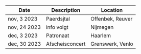 <!-- Table -->
<div class="table-wrapper">
	<table>
		<thead>
			<tr>
				<th>Date</th>
				<th>Description</th>
				<th>Location</th>
			</tr>
		</thead>
		<tbody>
			</tr>
			<tr>
				<td>nov, 3 2023</td>
				<td>Paerdsjtal</td>
				<td>Offenbek, Reuver</td>
			</tr>
			<tr>
				<td>nov, 24 2023</td>
				<td>info volgt</td>
				<td>Nijmegen</td>
			</tr>
			<tr>
				<td>dec, 3 2023</td>
				<td>Patronaat</td>
				<td>Haarlem</td>
			</tr>
			<tr>
				<td>dec, 30 2023</td>
				<td>Afscheisconcert</td>
				<td>Grenswerk, Venlo</td>
			</tr>
			
